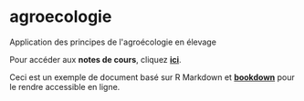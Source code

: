 # agroecologie

Application des principes de l'agroécologie en élevage

Pour accéder aux **notes de cours**, cliquez [**ici**](https://rgoals.github.io/agroecologie/).

Ceci est un exemple de document basé sur R Markdown et [**bookdown**](https://github.com/rstudio/bookdown) pour le rendre accessible en ligne.